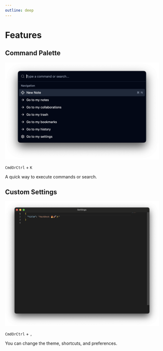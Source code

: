 ```yaml
---
outline: deep
---
```


# Features

## Command Palette

![Command Palette](./public/command-palette.png)

`CmdOrCtrl` + `K`

A quick way to execute commands or search.

## Custom Settings

![Custom Settings](./public/custom-settings.png)

`CmdOrCtrl` + `,`

You can change the theme, shortcuts, and preferences.
